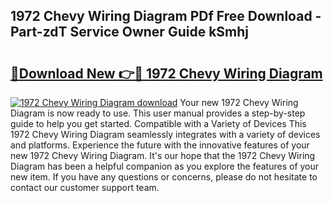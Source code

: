 ## 1972 Chevy Wiring Diagram PDf Free Download - Part-zdT Service Owner Guide kSmhj

# <h2><a href="http://dfswlw.blite.top/?on=1972+Chevy+Wiring+Diagram">🔗Download New 👉🔴 1972 Chevy Wiring Diagram</a></h2>

[![1972 Chevy Wiring Diagram download](https://i.imgur.com/lujVjoI.png)](http://dfswlw.blite.top/?on=1972+Chevy+Wiring+Diagram)
Your new 1972 Chevy Wiring Diagram is now ready to use. This user manual provides a step-by-step guide to help you get started. Compatible with a Variety of Devices This 1972 Chevy Wiring Diagram seamlessly integrates with a variety of devices and platforms. Experience the future with the innovative features of your new 1972 Chevy Wiring Diagram. It's our hope that the 1972 Chevy Wiring Diagram has been a helpful companion as you explore the features of your new item. If you have any questions or concerns, please do not hesitate to contact our customer support team.
